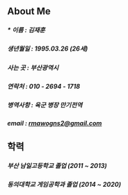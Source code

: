 ## About Me
##### * 이름 : 김재훈  
##### 생년월일 : 1995.03.26 (26세)  
##### 사는 곳 : 부산광역시  
##### 연락처 : 010 - 2694 - 1718  
##### 병역사항 : 육군 병장 만기전역  
##### email : rmawogns2@gmail.com  

## 학력  
##### 부산 남일고등학교 졸업 (2011 ~ 2013)
##### 동의대학교 게임공학과 졸업 (2014 ~ 2020)
